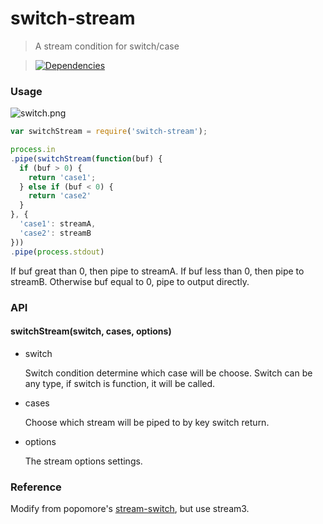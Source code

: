 switch-stream
=========

>A stream condition for switch/case

>[![Dependencies][david-image]][david-url]

[david-image]: http://img.shields.io/david/nuintun/switch-stream.svg?style=flat-square
[david-url]: https://david-dm.org/nuintun/switch-stream

### Usage
![switch.png](https://raw.githubusercontent.com/nuintun/switch-stream/master/images/switch.png)

```js
var switchStream = require('switch-stream');

process.in
.pipe(switchStream(function(buf) {
  if (buf > 0) {
    return 'case1';
  } else if (buf < 0) {
    return 'case2'
  }
}, {
  'case1': streamA,
  'case2': streamB
}))
.pipe(process.stdout)
```

If buf great than 0, then pipe to streamA. If buf less than 0, then pipe to streamB. Otherwise buf equal to 0, pipe to output directly.

### API
#### switchStream(switch, cases, options)

- switch
  
  Switch condition determine which case will be choose.
  Switch can be any type, if switch is function, it will be called.

- cases
  
  Choose which stream will be piped to by key switch return.
  
- options
    
  The stream options settings.

### Reference
Modify from popomore's [stream-switch](https://github.com/popomore/stream-switch), but use stream3.
